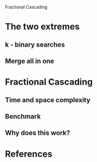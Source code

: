 Fractional Cascading

# The two extremes

## k - binary searches

## Merge all in one

# Fractional Cascading

## Time and space complexity

## Benchmark

## Why does this work?

# References
